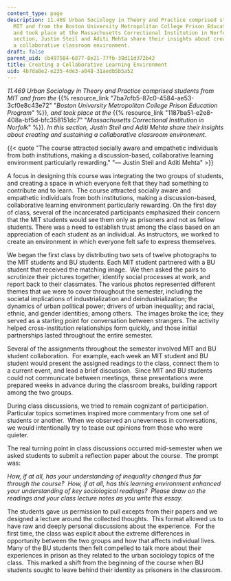 ```yaml
---
content_type: page
description: 11.469 Urban Sociology in Theory and Practice comprised students from
  MIT and from the Boston University Metropolitan College Prison Education Program,
  and took place at the Massachusetts Correctional Institution in Norfolk. In this
  section, Justin Steil and Aditi Mehta share their insights about creating and sustaining
  a collaborative classroom environment.
draft: false
parent_uid: cb497584-6877-8e21-77fb-38d11d372b42
title: Creating a Collaborative Learning Environment
uid: 4b7da0e2-e235-4de3-a048-31aedb5b5a52
---
```

_11.469 Urban Sociology in Theory and Practice comprised students from MIT and from the_ {{% resource_link "7ba7cfb5-87c0-4584-ae53-3cf0e8c43e72" "_Boston University Metropolitan College Prison Education Program_" %}}_, and took place at the_ {{% resource_link "1187ba51-e2e8-408a-bf5d-bfc358151dc7" "_Massachusetts Correctional Institution in Norfolk_" %}}_. In this section, Justin Steil and Aditi Mehta share their insights about creating and sustaining a collaborative classroom environment._

{{< quote "The course attracted socially aware and empathetic individuals from both institutions, making a discussion-based, collaborative learning environment particularly rewarding." "— Justin Steil and Aditi Mehta" >}}

A focus in designing this course was integrating the two groups of students, and creating a space in which everyone felt that they had something to contribute and to learn.  The course attracted socially aware and empathetic individuals from both institutions, making a discussion-based, collaborative learning environment particularly rewarding. On the first day of class, several of the incarcerated participants emphasized their concern that the MIT students would see them only as prisoners and not as fellow students. There was a need to establish trust among the class based on an appreciation of each student as an individual. As instructors, we worked to create an environment in which everyone felt safe to express themselves.

We began the first class by distributing two sets of twelve photographs to the MIT students and BU students. Each MIT student partnered with a BU student that received the matching image.  We then asked the pairs to scrutinize their pictures together, identify social processes at work, and report back to their classmates. The various photos represented different themes that we were to cover throughout the semester, including the societal implications of industrialization and deindustrialization; the dynamics of urban political power; drivers of urban inequality; and racial, ethnic, and gender identities; among others.  The images broke the ice; they served as a starting point for conversation between strangers. The activity helped cross-institution relationships form quickly, and those initial partnerships lasted throughout the entire semester.

Several of the assignments throughout the semester involved MIT and BU student collaboration.  For example, each week an MIT student and BU student would present the assigned readings to the class, connect them to a current event, and lead a brief discussion.  Since MIT and BU students could not communicate between meetings, these presentations were prepared weeks in advance during the classroom breaks, building rapport among the two groups.

During class discussions, we tried to remain cognizant of participation.  Particular topics sometimes inspired more commentary from one set of students or another.  When we observed an unevenness in conversations, we would intentionally try to tease out opinions from those who were quieter.

The real turning point in class discussions occurred mid-semester when we asked students to submit a reflection paper about the course.  The prompt was:  

_How, if at all, has your understanding of inequality changed thus far through the course?  How, if at all, has this learning environment enhanced your understanding of key sociological readings?  Please draw on the readings and your class lecture notes as you write this essay._

The students gave us permission to pull excepts from their papers and we designed a lecture around the collected thoughts.  This format allowed us to have raw and deeply personal discussions about the experience.  For the first time, the class was explicit about the extreme differences in opportunity between the two groups and how that affects individual lives.  Many of the BU students then felt compelled to talk more about their experiences in prison as they related to the urban sociology topics of the class.  This marked a shift from the beginning of the course when BU students sought to leave behind their identity as prisoners in the classroom.
